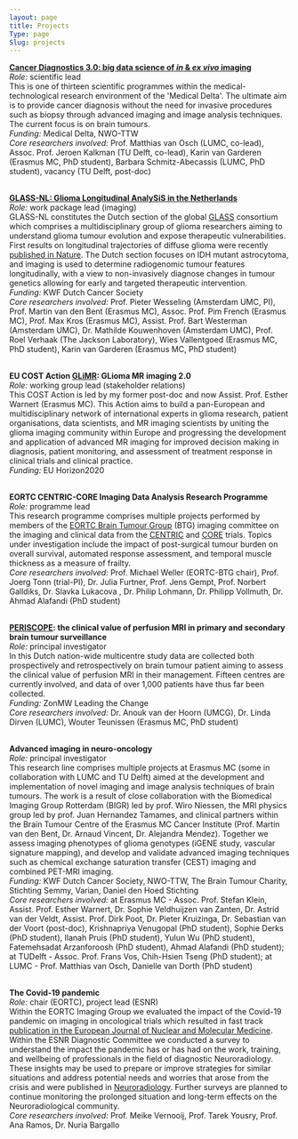 ```yaml
---
layout: page
title: Projects
Type: page
Slug: projects
---
```


<b>[Cancer Diagnostics 3.0: big data science of <i>in</i> & <i>ex vivo</i> imaging](https://www.medicaldelta.nl/en/research/cancer-diagnostics-3-0-big-data-science-of-in-ex-vivo-imaging)</b>
<br><i>Role:</i> scientific lead
<br>This is one of thirteen scientific programmes within the medical-technological research environment of the 'Medical Delta'. The ultimate aim is to provide cancer diagnosis without the need for invasive procedures such as biopsy through advanced imaging and image analysis techniques. The current focus is on brain tumours.
<br><i>Funding:</i> Medical Delta, NWO-TTW
<br><i>Core researchers involved:</i> Prof. Matthias van Osch (LUMC, co-lead), Assoc. Prof. Jeroen Kalkman (TU Delft, co-lead), Karin van Garderen (Erasmus MC, PhD student), Barbara Schmitz-Abecassis (LUMC, PhD student), vacancy (TU Delft, post-doc)

<br><b>[GLASS-NL: Glioma Longitudinal AnalySiS in the Netherlands](https://www.glass-consortium.org)</b>
<br><i>Role:</i> work package lead (imaging)
<br>GLASS-NL constitutes the Dutch section of the global [GLASS](https://pubmed.ncbi.nlm.nih.gov/29432615/) consortium which comprises a multidisciplinary group of glioma researchers aiming to understand glioma tumour evolution and expose therapeutic vulnerabilities. First results on longitudinal trajectories of diffuse glioma were recently [published in Nature](https://www.nature.com/articles/s41586-019-1775-1). The Dutch section focuses on IDH mutant astrocytoma, and imaging is used to determine radiogenomic tumour features longitudinally, with a view to non-invasively diagnose changes in tumour genetics allowing for early and targeted therapeutic intervention.
<br><i>Funding:</i> KWF Dutch Cancer Society 
<br><i>Core researchers involved:</i> Prof. Pieter Wesseling (Amsterdam UMC, PI), Prof. Martin van den Bent (Erasmus MC), Assoc. Prof. Pim French (Erasmus MC), Prof. Max Kros (Erasmus MC), Assist. Prof. Bart Westerman (Amsterdam UMC), Dr. Mathilde Kouwenhoven (Amsterdam UMC), Prof. Roel Verhaak (The Jackson Laboratory), Wies Vallentgoed (Erasmus MC, PhD student), Karin van Garderen (Erasmus MC, PhD student)

<br><b>EU COST Action [GLiMR](https://glimr.eu): GLioma MR imaging 2.0</b>
<br><i>Role:</i> working group lead (stakeholder relations)
<br>This COST Action is led by my former post-doc and now Assist. Prof. Esther Warnert (Erasmus MC). This Action aims to build a pan-European and multidisciplinary network of international experts in glioma research, patient organisations, data scientists, and MR imaging scientists by uniting the glioma imaging community within Europe and progressing the development and application of advanced MR imaging for improved decision making in diagnosis, patient monitoring, and assessment of treatment response in clinical trials and clinical practice. 
<br><i>Funding:</i> EU Horizon2020

<br><b>EORTC CENTRIC-CORE Imaging Data Analysis Research Programme </b>
<br><i>Role:</i> programme lead
<br>This research programme comprises multiple projects performed by members of the [EORTC Brain Tumour Group](https://www.eortc.org/research_field/brain/) (BTG) imaging committee on the imaging and clinical data from the [CENTRIC](https://www.thelancet.com/journals/lanonc/article/PIIS1470-2045(14)70379-1/fulltext) and [CORE](https://academic.oup.com/neuro-oncology/article/17/5/708/1109348) trials. Topics under investigation include the impact of post-surgical tumour burden on overall survival, automated response assessment, and temporal muscle thickness as a measure of frailty. 
<br><i>Core researchers involved:</i> Prof. Michael Weller (EORTC-BTG chair), Prof. Joerg Tonn (trial-PI), Dr. Julia Furtner, Prof. Jens Gempt, Prof. Norbert Galldiks, Dr. Slavka Lukacova , Dr. Philip Lohmann, Dr. Philipp Vollmuth, Dr. Ahmad Alafandi (PhD student)

<br><b>[PERISCOPE](https://zorgevaluatienederland.nl/evaluations/periscope): the clinical value of perfusion MRI in primary and secondary brain tumour surveillance</b>
<br><i>Role:</i> principal investigator
<br>In this Dutch nation-wide multicentre study data are collected both prospectively and retrospectively on brain tumour patient aiming to assess the clinical value of perfusion MRI in their management. Fifteen centres are currently involved, and data of over 1,000 patients have thus far been collected. 
<br><i>Funding:</i> ZonMW Leading the Change
<br><i>Core researchers involved:</i> Dr. Anouk van der Hoorn (UMCG), Dr. Linda Dirven (LUMC), Wouter Teunissen (Erasmus MC, PhD student)

<br><b>Advanced imaging in neuro-oncology</b>
<br><i>Role:</i> principal investigator
<br>This research line comprises multiple projects at Erasmus MC (some in collaboration with LUMC and TU Delft) aimed at the development and implementation of novel imaging and image analysis techniques of brain tumours. The work is a result of close collaboration with the Biomedical Imaging Group Rotterdam (BIGR) led by prof. Wiro Niessen, the MRI physics group led by prof. Juan Hernandez Tamames, and clinical partners within the Brain Tumour Centre of the Erasmus MC Cancer Institute (Prof. Martin van den Bent, Dr. Arnaud Vincent, Dr. Alejandra Mendez). Together we assess imaging phenotypes of glioma genotypes (iGENE study, vascular signature mapping), and develop and validate advanced imaging techniques such as chemical exchange saturation transfer (CEST) imaging and combined PET-MRI imaging.
<br><i>Funding:</i> KWF Dutch Cancer Society, NWO-TTW, The Brain Tumour Charity, Stichting Semmy, Varian, Daniel den Hoed Stichting
<br><i>Core researchers involved:</i> at Erasmus MC - Assoc. Prof. Stefan Klein, Assist. Prof. Esther Warnert, Dr. Sophie Veldhuijzen van Zanten, Dr. Astrid van der Veldt, Assist. Prof. Dirk Poot, Dr. Pieter Kruizinga, Dr. Sebastian van der Voort (post-doc), Krishnapriya Venugopal (PhD student), Sophie Derks (PhD student), Ilanah Pruis (PhD student), Yulun Wu (PhD student), Fatemehsadat Arzanforoosh (PhD student), Ahmad Alafandi (PhD student); at TUDelft - Assoc. Prof. Frans Vos, Chih-Hsien Tseng (PhD student); at LUMC - Prof. Matthias van Osch, Danielle van Dorth (PhD student)


<br><b>The Covid-19 pandemic</b>
<br><i>Role:</i> chair (EORTC), project lead (ESNR)
<br>Within the EORTC Imaging Group we evaluated the impact of the Covid-19 pandemic on imaging in oncological trials which resulted in fast track [publication in the European Journal of Nuclear and Molecular Medicine](https://link.springer.com/article/10.1007/s00259-020-04910-y).
<br>Within the ESNR Diagnostic Committee we conducted a survey to understand the impact the pandemic has or has had on the work, training, and wellbeing of professionals in the field of diagnostic Neuroradiology. These insights may be used to prepare or improve strategies for similar situations and address potential needs and worries that arose from the crisis and were published in [Neuroradiology](https://link.springer.com/article/10.1007%2Fs00234-021-02722-x). Further surveys are planned to continue monitoring the prolonged situation and long-term effects on the Neuroradiological community.
<br><i>Core researchers involved:</i> Prof. Meike Vernooij, Prof. Tarek Yousry, Prof. Ana Ramos, Dr. Nuria Bargallo


 

